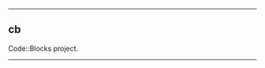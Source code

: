 _______________________________________________________________________________
## cb

Code::Blocks project.

_______________________________________________________________________________
